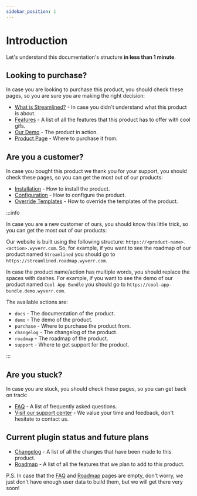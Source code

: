 ```yaml
---
sidebar_position: 1
---
```


# Introduction

Let's understand this documentation's structure **in less than 1 minute**.

## Looking to purchase?

In case you are looking to purchase this product, you should check these pages, so you are sure you are making the right decision:

- [What is Streamlined?](whatis) - In case you didn't understand what this product is about.
- [Features](features/visualize) - A list of all the features that this product has to offer with cool gifs.
- [Our Demo](https://streamlined.demo.wyverr.com) - The product in action.
- [Product Page](https://streamlined.purchase.wyverr.com) - Where to purchase it from.

## Are you a customer?

In case you bought this product we thank you for your support, you should check these pages, so you can get the most out of our products:

- [Installation](category/installation) - How to install the product.
- [Configuration](config) - How to configure the product.
- [Override Templates](override) - How to override the templates of the product.

:::info

In case you are a new customer of ours, you should know this little trick, so you can get the most out of our products:

Our website is built using the following structure: `https://<product-name>.<action>.wyverr.com`. 
So, for example, if you want to see the roadmap of our product named `Streamlined` you should go to `https://streamlined.roadmap.wyverr.com`. 

In case the product name/action has multiple words, you should replace the spaces with dashes. For example, if you want to see the demo of our product named `Cool App Bundle` you should go to `https://cool-app-bundle.demo.wyverr.com`.

The available actions are:
- `docs` - The documentation of the product.
- `demo` - The demo of the product.
- `purchase` - Where to purchase the product from.
- `changelog` - The changelog of the product.
- `roadmap` - The roadmap of the product.
- `support` - Where to get support for the product.

:::

## Are you stuck?

In case you are stuck, you should check these pages, so you can get back on track:

- [FAQ](faq) - A list of frequently asked questions. 
- [Visit our support center](https://streamlined.support.wyverr.com/) - We value your time and feedback, don't hesitate to contact us.

## Current plugin status and future plans

- [Changelog](https://streamlined.changelog.wyverr.com) - A list of all the changes that have been made to this product.
- [Roadmap](https://streamlined.roadmap.wyverr.com) - A list of all the features that we plan to add to this product.


P.S. In case that the [FAQ](faq) and [Roadmap](https://streamlined.roadmap.wyverr.com) pages are empty, don't worry, we just don't have enough user data to build them, but we will get there very soon!
